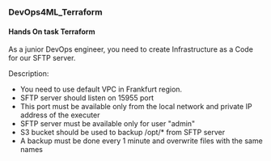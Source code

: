 ### DevOps4ML_Terraform

#### Hands On task Terraform

As a junior DevOps engineer, you need to create Infrastructure as a Code for our SFTP server.

Description:
- You need to use default VPC in Frankfurt region.
- SFTP server should listen on 15955 port
- This port must be available only from the local network and private IP address of the executer
- SFTP server must be available only for user "admin"
- S3 bucket should be used to backup /opt/* from SFTP server
- A backup must be done every 1 minute and overwrite files with the same names
